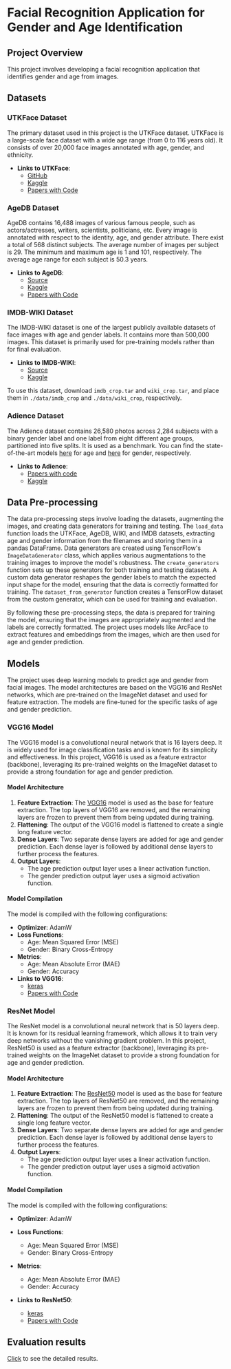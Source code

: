 # Facial Recognition Application for Gender and Age Identification

## Project Overview

This project involves developing a facial recognition application that identifies gender and age from images.

## Datasets

### UTKFace Dataset

The primary dataset used in this project is the UTKFace dataset. UTKFace is a large-scale face dataset with a wide age range (from 0 to 116 years old). It consists of over 20,000 face images annotated with age, gender, and ethnicity.

- **Links to UTKFace**:
  - [GitHub](https://susanqq.github.io/UTKFace/)
  - [Kaggle](https://www.kaggle.com/datasets/jangedoo/utkface-new)
  - [Papers with Code](https://paperswithcode.com/dataset/utkface)

### AgeDB Dataset

AgeDB contains 16,488 images of various famous people, such as actors/actresses, writers, scientists, politicians, etc. Every image is annotated with respect to the identity, age, and gender attribute. There exist a total of 568 distinct subjects. The average number of images per subject is 29. The minimum and maximum age is 1 and 101, respectively. The average age range for each subject is 50.3 years.

- **Links to AgeDB**:
  - [Source](https://ibug.doc.ic.ac.uk/resources/agedb/)
  - [Kaggle](https://www.kaggle.com/datasets/nitingandhi/agedb-database?select=AgeDB)
  - [Papers with Code](https://paperswithcode.com/dataset/agedb)

### IMDB-WIKI Dataset

The IMDB-WIKI dataset is one of the largest publicly available datasets of face images with age and gender labels. It contains more than 500,000 images. This dataset is primarily used for pre-training models rather than for final evaluation.

- **Links to IMDB-WIKI**:
  - [Source](https://data.vision.ee.ethz.ch/cvl/rrothe/imdb-wiki/)
  - [Kaggle](https://www.kaggle.com/datasets/abhikjha/imdb-wiki-faces-dataset)

To use this dataset, download `imdb_crop.tar` and `wiki_crop.tar`, and place them in `./data/imdb_crop` and `./data/wiki_crop`, respectively.

### Adience Dataset

The Adience dataset contains 26,580 photos across 2,284 subjects with a binary gender label and one label from eight different age groups, partitioned into five splits. It is used as a benchmark. You can find the state-of-the-art models [here](https://paperswithcode.com/sota/age-and-gender-classification-on-adience-age) for age and [here](https://paperswithcode.com/sota/age-and-gender-classification-on-adience) for gender, respectively.

- **Links to Adience**:
  - [Papers with code](https://paperswithcode.com/dataset/adience)
  - [Kaggle](https://www.kaggle.com/datasets/ttungl/adience-benchmark-gender-and-age-classification)

## Data Pre-processing

The data pre-processing steps involve loading the datasets, augmenting the images, and creating data generators for training and testing. The `load_data` function loads the UTKFace, AgeDB, WIKI, and IMDB datasets, extracting age and gender information from the filenames and storing them in a pandas DataFrame. Data generators are created using TensorFlow's `ImageDataGenerator` class, which applies various augmentations to the training images to improve the model's robustness. The `create_generators` function sets up these generators for both training and testing datasets. A custom data generator reshapes the gender labels to match the expected input shape for the model, ensuring that the data is correctly formatted for training. The `dataset_from_generator` function creates a TensorFlow dataset from the custom generator, which can be used for training and evaluation.

By following these pre-processing steps, the data is prepared for training the model, ensuring that the images are appropriately augmented and the labels are correctly formatted. The project uses models like ArcFace to extract features and embeddings from the images, which are then used for age and gender prediction.

## Models

The project uses deep learning models to predict age and gender from facial images. The model architectures are based on the VGG16 and ResNet networks, which are pre-trained on the ImageNet dataset and used for feature extraction. The models are fine-tuned for the specific tasks of age and gender prediction.

### VGG16 Model

The VGG16 model is a convolutional neural network that is 16 layers deep. It is widely used for image classification tasks and is known for its simplicity and effectiveness. In this project, VGG16 is used as a feature extractor (backbone), leveraging its pre-trained weights on the ImageNet dataset to provide a strong foundation for age and gender prediction.

#### Model Architecture

1. **Feature Extraction**: The [VGG16](https://arxiv.org/abs/1409.1556) model is used as the base for feature extraction. The top layers of VGG16 are removed, and the remaining layers are frozen to prevent them from being updated during training.
2. **Flattening**: The output of the VGG16 model is flattened to create a single long feature vector.
3. **Dense Layers**: Two separate dense layers are added for age and gender prediction. Each dense layer is followed by additional dense layers to further process the features.
4. **Output Layers**: 
   - The age prediction output layer uses a linear activation function.
   - The gender prediction output layer uses a sigmoid activation function.

#### Model Compilation

The model is compiled with the following configurations:
- **Optimizer**: AdamW
- **Loss Functions**: 
  - Age: Mean Squared Error (MSE)
  - Gender: Binary Cross-Entropy
- **Metrics**: 
  - Age: Mean Absolute Error (MAE)
  - Gender: Accuracy
- **Links to VGG16**:
  - [keras](https://keras.io/api/applications/vgg/)
  - [Papers with Code](https://paperswithcode.com/method/vgg)

### ResNet Model

The ResNet model is a convolutional neural network that is 50 layers deep. It is known for its residual learning framework, which allows it to train very deep networks without the vanishing gradient problem. In this project, ResNet50 is used as a feature extractor (backbone), leveraging its pre-trained weights on the ImageNet dataset to provide a strong foundation for age and gender prediction.

#### Model Architecture

1. **Feature Extraction**: The [ResNet50](https://arxiv.org/abs/1512.03385) model is used as the base for feature extraction. The top layers of ResNet50 are removed, and the remaining layers are frozen to prevent them from being updated during training.
2. **Flattening**: The output of the ResNet50 model is flattened to create a single long feature vector.
3. **Dense Layers**: Two separate dense layers are added for age and gender prediction. Each dense layer is followed by additional dense layers to further process the features.
4. **Output Layers**: 
   - The age prediction output layer uses a linear activation function.
   - The gender prediction output layer uses a sigmoid activation function.

#### Model Compilation

The model is compiled with the following configurations:
- **Optimizer**: AdamW
- **Loss Functions**: 
  - Age: Mean Squared Error (MSE)
  - Gender: Binary Cross-Entropy
- **Metrics**: 
  - Age: Mean Absolute Error (MAE)
  - Gender: Accuracy

- **Links to ResNet50**:
  - [keras](https://keras.io/api/applications/resnet/)
  - [Papers with Code](https://paperswithcode.com/method/resnet)

## Evaluation results

[Click](training_results/TRAINIG-RESULTS.md) to see the detailed results.

